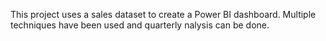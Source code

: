 This project uses a sales dataset to create a Power BI dashboard. Multiple techniques have been used and quarterly nalysis can be done.
